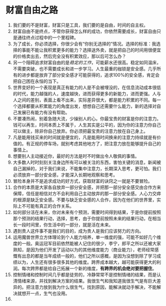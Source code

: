 # 财富自由之路

1. 我们要的不是财富，财富只是工具，我们要的是自由，时间的自主权。
2. 财富自由不是终点，不管你获得怎么样的成功，你依然需要成长，财富自由只是通往终点过程中的一个里程碑。
3. 为了成长，你必须选择，你很少会有“你别无选择的”情况。选择的标准：我选择的事能不能让我积累更多的能力？选择送外卖，就是把自己的时间用很便宜的价格卖出去，然后完全没有积累效应，那以后可怎么办？
4. 另一个阻碍追求财富自由的是*稳定的工作*，可能薪水还很高。稳定如同温床，不需要突破，也不需要成长和进一步学习。人生最重的枷锁是安全感。几乎所有的进步都是放弃了部分安全感才可能获得的，追求100%的安全感，肯定会把自己困在永恒的当下。
5. 世界变好的一个表现是真正有能力的人是不会被埋没的，在信息流动成本很低的时代，能力越强的人，速度越快，进而获得更多的新能力，进而更强。人与人之间的差别，表面上看不出来，实际差异很大，都是能力积累的不同。每一个选择都要从积累能力的角度出发，想想自己还需要什么能力，新的选择对自己发展已有能力有没有帮助。
6. 不要凑热闹，别着急随大流，少操别人的心。你最宝贵的财富是你的注意力。钱可以再生，时间本质上不属于，人生其实是公平的，因为你的注意力你自己可以做主，除非你自己放弃。你必须把最宝贵的注意力放在自己身上。
7. 凡是能用钱买来的时间就是便宜的，凡是能用时间换来的注意力持续就是有价值的。有正规的停车场，就别考虑其他地方了，把注意力放在能够提升自己的事情上。
8. 想要别人主动接近你，最好的方法是时不时做出令人敬佩的事情。
9. 大多数人时时刻刻关注身边所有可以被关注的东西，害怕关键的消息，新闻被自己漏掉的，对于我们来说，不能集中注意力，长期深入思考，更可怕。我们必须放弃一部分安全感，才能深入长期地观察和思考。
10. 冒险本身并不是追求成功的好方式，获取财富的诀窍之一就是不要冒险。
11. 合作的本质是大家各自放弃一部分安全感，并把那一部分安全感交由合作方来保障，信任是相信对方不会利用自己主动放弃的那一部分安全感。人心力交瘁的根源是缺乏安全感。不要与缺乏安全感的人合作，因为在他们的世界里，实际上不可能有真正的合作关系。
12. 如何部分活在未来，你对未来有个预测，需要时间得到结果，于是你提前按照那个预测的结果行动，选择，思考，由于你提前按照未来的结果行动，在相当长一段时间里，你生活中的一部分，就是活在未来。
13. 遇到贵人这件事不是我们的目的，成为贵人是我们应该努力的方向。
14. 运用魔兽世界立方体理论到个人能力培养，单一维度的强，可能不如好几个维度的一般。奥运冠军目前依然能被人记住的很少，李宁，郎平之所以还被大家熟知，是因为他们开发了运动以为的其他维度能力（商业能力），老师经常感慨有出息的都是当年成绩一般的，他们之所以感概，是因为没想到除了学习成绩以为，人生还有很多很多其他的维度。跨界成本越大，越可能获得更大的利润。每次跨界都是给自己拓展一个新的维度，**有跨界的机会绝对要把握住**。
15. 控制情绪和控制时间几乎都是徒劳的，冷静常常不是控制情绪的结果，而是认清情绪来源，并找到解决方案的结果。我很生气和我知道我很生气是有巨大差异的。把注意力放到我为什么很生气，找到原因，能解决就动手解决，不能解决就想开一点，生气也没用。
16. 
